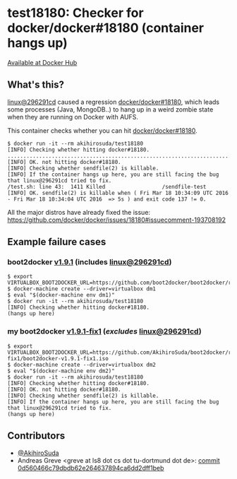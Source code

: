 # test18180: Checker for docker/docker#18180 (container hangs up)

[Available at Docker Hub](https://hub.docker.com/r/akihirosuda/test18180/)

## What's this?
[linux@296291cd](https://github.com/torvalds/linux/commit/296291cd) caused a regression [docker/docker#18180](https://github.com/docker/docker/issues/18180), which leads some processes (Java, MongoDB..) to hang up in a weird zombie state when they are running on Docker with AUFS.

This container checks whether you can hit [docker/docker#18180](https://github.com/docker/docker/issues/18180).
    
    $ docker run -it --rm akihirosuda/test18180
    [INFO] Checking whether hitting docker#18180.
    ....................................................................................................
    [INFO] OK. not hitting docker#18180.
    [INFO] Checking whether sendfile(2) is killable.
    [INFO] If the container hangs up here, you are still facing the bug that linux@296291cd tried to fix.
    /test.sh: line 43:  1411 Killed                  /sendfile-test
    [INFO] OK. sendfile(2) is killable when ( Fri Mar 18 10:34:09 UTC 2016 - Fri Mar 18 10:34:04 UTC 2016  => 5s ) and exit code 137 != 0.	

All the major distros have already fixed the issue: https://github.com/docker/docker/issues/18180#issuecomment-193708192

## Example failure cases
### boot2docker [v1.9.1](https://github.com/boot2docker/boot2docker/tree/v1.9.1) (includes [linux@296291cd](https://github.com/torvalds/linux/commit/296291cd))

    $ export VIRTUALBOX_BOOT2DOCKER_URL=https://github.com/boot2docker/boot2docker/releases/download/v1.9.1/boot2docker.iso
    $ docker-machine create --driver=virtualbox dm1
    $ eval "$(docker-machine env dm1)"
    $ docker run -it --rm akihirosuda/test18180
    [INFO] Checking whether hitting docker#18180.
    (hangs up here)

### my boot2docker [v1.9.1-fix1](https://github.com/AkihiroSuda/boot2docker/tree/v1.9.1-fix1) (_excludes_ [linux@296291cd](https://github.com/torvalds/linux/commit/296291cd))

    $ export VIRTUALBOX_BOOT2DOCKER_URL=https://github.com/AkihiroSuda/boot2docker/releases/download/v1.9.1-fix1/boot2docker-v1.9.1-fix1.iso
    $ docker-machine create --driver=virtualbox dm2
    $ eval "$(docker-machine env dm2)"
    $ docker run -it --rm akihirosuda/test18180
    [INFO] Checking whether hitting docker#18180.
    [INFO] OK. not hitting docker#18180.
    [INFO] Checking whether sendfile(2) is killable.
    [INFO] If the container hangs up here, you are still facing the bug that linux@296291cd tried to fix.
	(hangs up here)

## Contributors

 * [@AkihiroSuda](https://github.com/AkihiroSuda)
 * Andreas Greve &lt;greve at ls8 dot cs dot tu-dortmund dot de&gt;: [commit 0d560466c79dbdb62e264637894ca6dd2dff1beb](https://github.com/AkihiroSuda/test18180/commit/0d560466c79dbdb62e264637894ca6dd2dff1beb)
